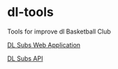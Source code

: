 # dl-tools
Tools for improve dl Basketball Club

[DL Subs Web Application](https://github.com/TheDeployGuy/dl-subs-web-application)

[DL Subs API](https://github.com/TheDeployGuy/dl-subs-application-api)